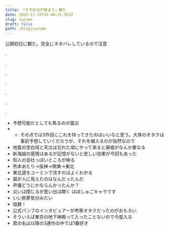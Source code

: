 ```yaml
---
title: 「すずめの戸締まり」観た
date: 2022-11-15T15:46:31.923Z
slug: suzume
draft: false
path: /blog/suzume
---
```

公開初日に観た。完全にネタバレしているので注意

.

.

.

.

.

.



.

* 予想可能だとしても焦るのが震災
* * その点では3作目にこれを持ってきたのはいいなと思う。大体のオタクは事前予想していくだろうが、それを越えるのが自然なので
* 地震の空白域と天災は忘れた頃にやって来ると廃墟がなんか重なる
* 新海誠の感情はあるが記憶がないと悲しい効果が今回もあった
* 知人の会社っぽいところが映る
* 熊本あたり→阪神→関東→東北
* 東北道をユーミンで流すのはよくわかる
* 猫が人に見えたのはなんだったんだ
* 声優どうにかならんかったんか？
* 災いは閉じるが思い出は開く ほぼしゅごキャラです
* いい旅夢気分みたい
* 協賛！
* 公式パンフのインタビュアーが考察オタクだったのがおもろい
* そういえば東京の地下神殿って入ったことないので今度入る
* 君の名は以降の3連作の中では1番好き
